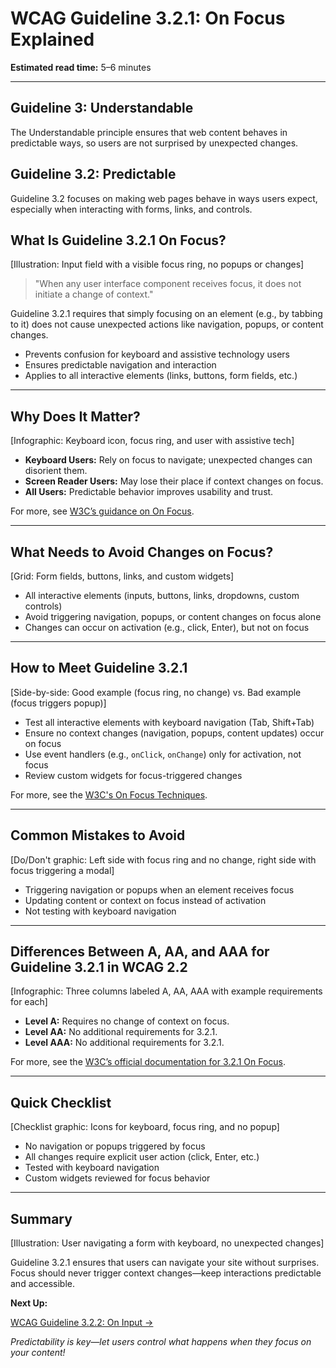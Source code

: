 <!--
title: WCAG Guideline 3.2.1: On Focus Explained
series: Making the Web Accessible for All
description: A practical guide to WCAG Guideline 3.2.1 (On Focus)—what it means, why it matters, and how to ensure that user focus does not trigger unexpected changes.
keywords: wcag 3.2.1, on focus, accessibility, web standards, focus management, user experience
image: wcag-3-2-1-on-focus.png
imageAlt: Illustration of a web form field with a focus ring and no unexpected popups
status: draft
-->

# **WCAG Guideline 3.2.1: On Focus Explained**

**Estimated read time:** 5–6 minutes

---

## **Guideline 3: Understandable**

The Understandable principle ensures that web content behaves in predictable ways, so users are not surprised by unexpected changes.

## **Guideline 3.2: Predictable**

Guideline 3.2 focuses on making web pages behave in ways users expect, especially when interacting with forms, links, and controls.

## **What Is Guideline 3.2.1 On Focus?**

[Illustration: Input field with a visible focus ring, no popups or changes]

> "When any user interface component receives focus, it does not initiate a change of context."

Guideline 3.2.1 requires that simply focusing on an element (e.g., by tabbing to it) does not cause unexpected actions like navigation, popups, or content changes.

- Prevents confusion for keyboard and assistive technology users
- Ensures predictable navigation and interaction
- Applies to all interactive elements (links, buttons, form fields, etc.)

---

## **Why Does It Matter?**

[Infographic: Keyboard icon, focus ring, and user with assistive tech]

- **Keyboard Users:** Rely on focus to navigate; unexpected changes can disorient them.
- **Screen Reader Users:** May lose their place if context changes on focus.
- **All Users:** Predictable behavior improves usability and trust.

For more, see [W3C’s guidance on On Focus](https://www.w3.org/WAI/WCAG22/Understanding/on-focus.html).

---

## **What Needs to Avoid Changes on Focus?**

[Grid: Form fields, buttons, links, and custom widgets]

- All interactive elements (inputs, buttons, links, dropdowns, custom controls)
- Avoid triggering navigation, popups, or content changes on focus alone
- Changes can occur on activation (e.g., click, Enter), but not on focus

---

## **How to Meet Guideline 3.2.1**

[Side-by-side: Good example (focus ring, no change) vs. Bad example (focus triggers popup)]

- Test all interactive elements with keyboard navigation (Tab, Shift+Tab)
- Ensure no context changes (navigation, popups, content updates) occur on focus
- Use event handlers (e.g., `onClick`, `onChange`) only for activation, not focus
- Review custom widgets for focus-triggered changes

For more, see the [W3C's On Focus Techniques](https://www.w3.org/WAI/WCAG22/Techniques/general/G107).

---

## **Common Mistakes to Avoid**

[Do/Don't graphic: Left side with focus ring and no change, right side with focus triggering a modal]

- Triggering navigation or popups when an element receives focus
- Updating content or context on focus instead of activation
- Not testing with keyboard navigation

---

## **Differences Between A, AA, and AAA for Guideline 3.2.1 in WCAG 2.2**

[Infographic: Three columns labeled A, AA, AAA with example requirements for each]

- **Level A:** Requires no change of context on focus.
- **Level AA:** No additional requirements for 3.2.1.
- **Level AAA:** No additional requirements for 3.2.1.

For more, see the [W3C’s official documentation for 3.2.1 On Focus](https://www.w3.org/WAI/WCAG22/Understanding/on-focus.html).

---

## **Quick Checklist**

[Checklist graphic: Icons for keyboard, focus ring, and no popup]

- No navigation or popups triggered by focus
- All changes require explicit user action (click, Enter, etc.)
- Tested with keyboard navigation
- Custom widgets reviewed for focus behavior

---

## **Summary**

[Illustration: User navigating a form with keyboard, no unexpected changes]

Guideline 3.2.1 ensures that users can navigate your site without surprises. Focus should never trigger context changes—keep interactions predictable and accessible.

**Next Up:**

[WCAG Guideline 3.2.2: On Input →](WCAG-Guideline-3-2-2-On-Input-Explained.md)

*Predictability is key—let users control what happens when they focus on your content!*
